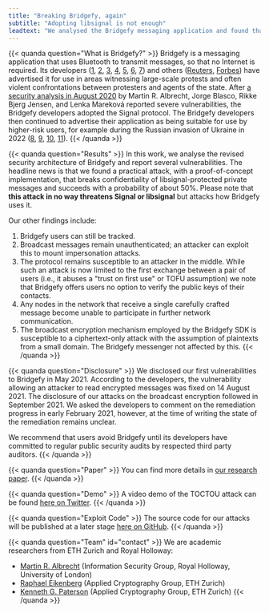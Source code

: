 ```yaml
---
title: "Breaking Bridgefy, again"
subtitle: "Adopting libsignal is not enough"
leadtext: "We analysed the Bridgefy messaging application and found that your private messages are *not* safe."
---
```


{{< quanda question="What is Bridgefy?" >}}
Bridgefy is a messaging application that uses Bluetooth to transmit messages, so that no Internet is required.
Its developers ([1](https://twitter.com/bridgefy/status/1356750830955884552), [2](https://twitter.com/bridgefy/status/1371507779299590144), [3](https://twitter.com/bridgefy/status/1356680753338318859), [4](https://twitter.com/bridgefy/status/1359200080700600322), [5](https://twitter.com/bridgefy/status/1197191632665415686), [6](https://twitter.com/bridgefy/status/1216473058753597453), [7](https://twitter.com/bridgefy/status/1268015807252004864)) and others ([Reuters](https://www.reuters.com/article/amp/idUSKBN2A22H0), [Forbes](https://web.archive.org/web/20200411154603/https://www.forbes.com/sites/johnkoetsier/2019/09/02/hong-kong-protestors-using-mesh-messaging-app-china-cant-block-usage-up-3685/)) have advertised it for use in areas witnessing large-scale protests and often violent confrontations between protesters and agents of the state.
After [a security analysis in August 2020](https://martinralbrecht.wordpress.com/2020/08/24/mesh-messaging-in-large-scale-protests-breaking-bridgefy/) by Martin R. Albrecht, Jorge Blasco, Rikke Bjerg Jensen, and Lenka Mareková reported severe vulnerabilities, the Bridgefy developers adopted the Signal protocol.
The Bridgefy developers then continued to advertise their application as being suitable for use by higher-risk users, for example during the Russian invasion of Ukraine in 2022 ([8](https://web.archive.org/web/20220302102610/https://twitter.com/bridgefy/status/1495805167920365574), [9](https://web.archive.org/web/20220302102616/https://twitter.com/bridgefy/status/1496981656867016704), [10](https://web.archive.org/web/20220302102619/https://twitter.com/bridgefy/status/1496876534732398593), [11](https://web.archive.org/web/20220302102345/https://twitter.com/bridgefy/status/1498708149083201544)).
{{< /quanda >}}

{{< quanda question="Results" >}}
In this work, we analyse the revised security architecture of Bridgefy and report several vulnerabilities.
The headline news is that we found a practical attack, with a proof-of-concept implementation, that breaks confidentiality of libsignal-protected private messages and succeeds with a probability of about 50%.
Please note that **this attack in no way threatens Signal or libsignal** but attacks how Bridgefy uses it.

Our other findings include:
1. Bridgefy users can still be tracked.
1. Broadcast messages remain unauthenticated; an attacker can exploit this to mount impersonation attacks.
1. The protocol remains susceptible to an attacker in the middle. While such an attack is now limited to the first exchange between a pair of users (i.e., it abuses a "trust on first use" or TOFU assumption) we note that Bridgefy offers users no option to verify the public keys of their contacts.
1. Any nodes in the network that receive a single carefully crafted message become unable to participate in further network communication.
1. The broadcast encryption mechanism employed by the Bridgefy SDK is susceptible to a ciphertext-only attack with the assumption of plaintexts from a small domain. The Bridgefy messenger not affected by this.
{{< /quanda >}}

{{< quanda question="Disclosure" >}}
We disclosed our first vulnerabilities to Bridgefy in May 2021.
According to the developers, the vulnerability allowing an attacker to read encrypted messages was fixed on 14 August 2021.
The disclosure of our attacks on the broadcast encryption followed in September 2021.
We asked the developers to comment on the remediation progress in early February 2021, however, at the time of writing the state of the remediation remains unclear.

We recommend that users avoid Bridgefy until its developers have committed to regular public security audits by respected third party auditors.
{{< /quanda >}}

{{< quanda question="Paper" >}}
You can find more details in [our research paper](./breaking-bridgefy-again.pdf).
{{< /quanda >}}

{{< quanda question="Demo" >}}
A video demo of the TOCTOU attack can be found [here on Twitter](https://twitter.com/eikendev/status/1427542406262575105).
{{< /quanda >}}

{{< quanda question="Exploit Code" >}}
The source code for our attacks will be published at a later stage [here on GitHub](https://github.com/eikendev/breaking-bridgefy-again).
{{< /quanda >}}

{{< quanda question="Team" id="contact" >}}
We are academic researchers from ETH Zurich and Royal Holloway:
- [Martin R. Albrecht](https://malb.io/) (Information Security Group, Royal Holloway, University of London)
- [Raphael Eikenberg](https://www.eiken.dev/) (Applied Cryptography Group, ETH Zurich)
- [Kenneth G. Paterson](https://inf.ethz.ch/people/person-detail.paterson.html) (Applied Cryptography Group, ETH Zurich)
{{< /quanda >}}
